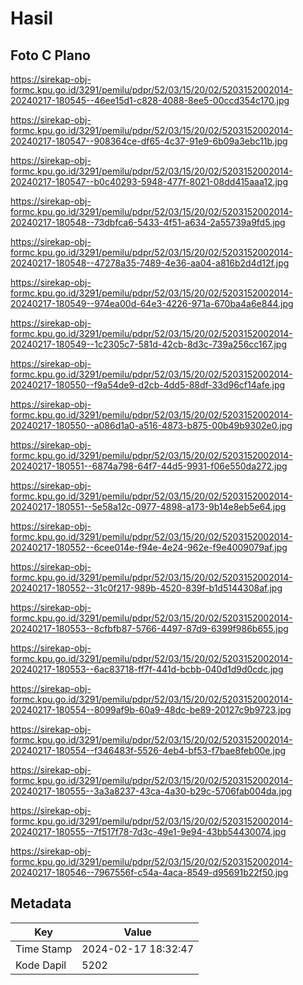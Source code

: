 # Hasil

## Foto C Plano

https://sirekap-obj-formc.kpu.go.id/3291/pemilu/pdpr/52/03/15/20/02/5203152002014-20240217-180545--46ee15d1-c828-4088-8ee5-00ccd354c170.jpg

https://sirekap-obj-formc.kpu.go.id/3291/pemilu/pdpr/52/03/15/20/02/5203152002014-20240217-180547--908364ce-df65-4c37-91e9-6b09a3ebc11b.jpg

https://sirekap-obj-formc.kpu.go.id/3291/pemilu/pdpr/52/03/15/20/02/5203152002014-20240217-180547--b0c40293-5948-477f-8021-08dd415aaa12.jpg

https://sirekap-obj-formc.kpu.go.id/3291/pemilu/pdpr/52/03/15/20/02/5203152002014-20240217-180548--73dbfca6-5433-4f51-a634-2a55739a9fd5.jpg

https://sirekap-obj-formc.kpu.go.id/3291/pemilu/pdpr/52/03/15/20/02/5203152002014-20240217-180548--47278a35-7489-4e36-aa04-a816b2d4d12f.jpg

https://sirekap-obj-formc.kpu.go.id/3291/pemilu/pdpr/52/03/15/20/02/5203152002014-20240217-180549--974ea00d-64e3-4226-971a-670ba4a6e844.jpg

https://sirekap-obj-formc.kpu.go.id/3291/pemilu/pdpr/52/03/15/20/02/5203152002014-20240217-180549--1c2305c7-581d-42cb-8d3c-739a256cc167.jpg

https://sirekap-obj-formc.kpu.go.id/3291/pemilu/pdpr/52/03/15/20/02/5203152002014-20240217-180550--f9a54de9-d2cb-4dd5-88df-33d96cf14afe.jpg

https://sirekap-obj-formc.kpu.go.id/3291/pemilu/pdpr/52/03/15/20/02/5203152002014-20240217-180550--a086d1a0-a516-4873-b875-00b49b9302e0.jpg

https://sirekap-obj-formc.kpu.go.id/3291/pemilu/pdpr/52/03/15/20/02/5203152002014-20240217-180551--6874a798-64f7-44d5-9931-f06e550da272.jpg

https://sirekap-obj-formc.kpu.go.id/3291/pemilu/pdpr/52/03/15/20/02/5203152002014-20240217-180551--5e58a12c-0977-4898-a173-9b14e8eb5e64.jpg

https://sirekap-obj-formc.kpu.go.id/3291/pemilu/pdpr/52/03/15/20/02/5203152002014-20240217-180552--6cee014e-f94e-4e24-962e-f9e4009079af.jpg

https://sirekap-obj-formc.kpu.go.id/3291/pemilu/pdpr/52/03/15/20/02/5203152002014-20240217-180552--31c0f217-989b-4520-839f-b1d5144308af.jpg

https://sirekap-obj-formc.kpu.go.id/3291/pemilu/pdpr/52/03/15/20/02/5203152002014-20240217-180553--8cfbfb87-5766-4497-87d9-6399f986b655.jpg

https://sirekap-obj-formc.kpu.go.id/3291/pemilu/pdpr/52/03/15/20/02/5203152002014-20240217-180553--6ac83718-ff7f-441d-bcbb-040d1d9d0cdc.jpg

https://sirekap-obj-formc.kpu.go.id/3291/pemilu/pdpr/52/03/15/20/02/5203152002014-20240217-180554--8099af9b-60a9-48dc-be89-20127c9b9723.jpg

https://sirekap-obj-formc.kpu.go.id/3291/pemilu/pdpr/52/03/15/20/02/5203152002014-20240217-180554--f346483f-5526-4eb4-bf53-f7bae8feb00e.jpg

https://sirekap-obj-formc.kpu.go.id/3291/pemilu/pdpr/52/03/15/20/02/5203152002014-20240217-180555--3a3a8237-43ca-4a30-b29c-5706fab004da.jpg

https://sirekap-obj-formc.kpu.go.id/3291/pemilu/pdpr/52/03/15/20/02/5203152002014-20240217-180555--7f517f78-7d3c-49e1-9e94-43bb54430074.jpg

https://sirekap-obj-formc.kpu.go.id/3291/pemilu/pdpr/52/03/15/20/02/5203152002014-20240217-180546--7967556f-c54a-4aca-8549-d95691b22f50.jpg


## Metadata

| Key        | Value               |
| ---------- | ------------------- |
| Time Stamp | 2024-02-17 18:32:47 |
| Kode Dapil | 5202                |



